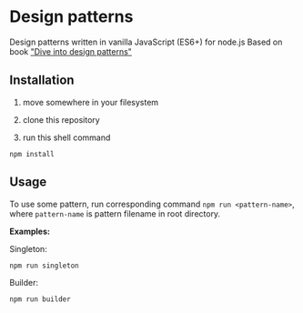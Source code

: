 # Design patterns

Design patterns written in vanilla JavaScript (ES6+) for node.js
Based on book ["Dive into design patterns"](https://refactoring.guru/design-patterns/book)

## Installation

1. move somewhere in your filesystem

2. clone this repository

3. run this shell command

```shell
npm install
```

## Usage

To use some pattern, run corresponding command ```npm run <pattern-name>```, where ```pattern-name``` is pattern filename in root directory.

**Examples:**

Singleton:

```shell
npm run singleton
```

Builder:

```shell
npm run builder
```
